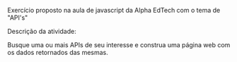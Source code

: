 Exercício proposto na aula de javascript da Alpha EdTech com o tema de "API's"

Descrição da atividade:

Busque uma ou mais APIs de seu interesse e construa uma página web com os dados retornados das mesmas. 
